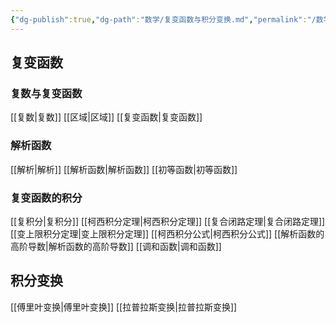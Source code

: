 ```yaml
---
{"dg-publish":true,"dg-path":"数学/复变函数与积分变换.md","permalink":"/数学/复变函数与积分变换/","pinned":true,"noteIcon":"","created":"2024-04-16T13:01:27.397+08:00","updated":"2024-04-21T14:08:48.014+08:00"}
---
```


## 复变函数
### 复数与复变函数
[[复数\|复数]]
[[区域\|区域]]
[[复变函数\|复变函数]]
### 解析函数
[[解析\|解析]]
[[解析函数\|解析函数]]
[[初等函数\|初等函数]]
### 复变函数的积分
[[复积分\|复积分]]
[[柯西积分定理\|柯西积分定理]]
[[复合闭路定理\|复合闭路定理]]
[[变上限积分定理\|变上限积分定理]]
[[柯西积分公式\|柯西积分公式]]
[[解析函数的高阶导数\|解析函数的高阶导数]]
[[调和函数\|调和函数]]
## 积分变换
[[傅里叶变换\|傅里叶变换]]
[[拉普拉斯变换\|拉普拉斯变换]]




